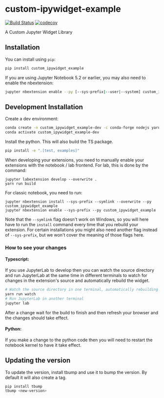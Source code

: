 
# custom-ipywidget-example

[![Build Status](https://travis-ci.org/myorg/custom-ipywidget-example.svg?branch=master)](https://travis-ci.org/myorg/custom_ipywidget_example)
[![codecov](https://codecov.io/gh/myorg/custom-ipywidget-example/branch/master/graph/badge.svg)](https://codecov.io/gh/myorg/custom-ipywidget-example)


A Custom Jupyter Widget Library

## Installation

You can install using `pip`:

```bash
pip install custom_ipywidget_example
```

If you are using Jupyter Notebook 5.2 or earlier, you may also need to enable
the nbextension:
```bash
jupyter nbextension enable --py [--sys-prefix|--user|--system] custom_ipywidget_example
```

## Development Installation

Create a dev environment:
```bash
conda create -n custom_ipywidget_example-dev -c conda-forge nodejs yarn python jupyterlab
conda activate custom_ipywidget_example-dev
```

Install the python. This will also build the TS package.
```bash
pip install -e ".[test, examples]"
```

When developing your extensions, you need to manually enable your extensions with the
notebook / lab frontend. For lab, this is done by the command:

```
jupyter labextension develop --overwrite .
yarn run build
```

For classic notebook, you need to run:

```
jupyter nbextension install --sys-prefix --symlink --overwrite --py custom_ipywidget_example
jupyter nbextension enable --sys-prefix --py custom_ipywidget_example
```

Note that the `--symlink` flag doesn't work on Windows, so you will here have to run
the `install` command every time that you rebuild your extension. For certain installations
you might also need another flag instead of `--sys-prefix`, but we won't cover the meaning
of those flags here.

### How to see your changes
#### Typescript:
If you use JupyterLab to develop then you can watch the source directory and run JupyterLab at the same time in different
terminals to watch for changes in the extension's source and automatically rebuild the widget.

```bash
# Watch the source directory in one terminal, automatically rebuilding when needed
yarn run watch
# Run JupyterLab in another terminal
jupyter lab
```

After a change wait for the build to finish and then refresh your browser and the changes should take effect.

#### Python:
If you make a change to the python code then you will need to restart the notebook kernel to have it take effect.

## Updating the version

To update the version, install tbump and use it to bump the version.
By default it will also create a tag.

```bash
pip install tbump
tbump <new-version>
```

